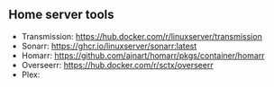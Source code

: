 ## Home server tools

* Transmission: https://hub.docker.com/r/linuxserver/transmission
* Sonarr: https://ghcr.io/linuxserver/sonarr:latest
* Homarr: https://github.com/ajnart/homarr/pkgs/container/homarr
* Overseerr: https://hub.docker.com/r/sctx/overseerr
* Plex: 